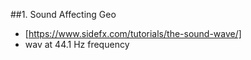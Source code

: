 ##1. Sound Affecting Geo
- [https://www.sidefx.com/tutorials/the-sound-wave/]
- wav at 44.1 Hz frequency
